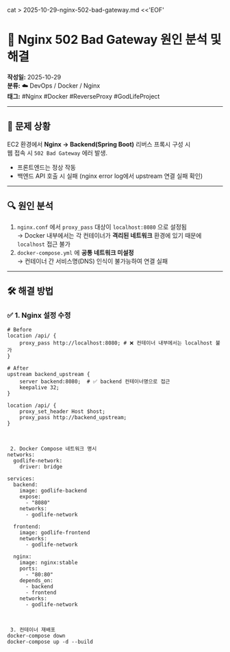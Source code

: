 cat > 2025-10-29-nginx-502-bad-gateway.md <<'EOF'
# 🐳 Nginx 502 Bad Gateway 원인 분석 및 해결

**작성일:** 2025-10-29  
**분류:** ☁️ DevOps / Docker / Nginx  
**태그:** #Nginx #Docker #ReverseProxy #GodLifeProject

---

## 🧩 문제 상황

EC2 환경에서 **Nginx → Backend(Spring Boot)** 리버스 프록시 구성 시  
웹 접속 시 `502 Bad Gateway` 에러 발생.

- 프론트엔드는 정상 작동  
- 백엔드 API 호출 시 실패 (nginx error log에서 upstream 연결 실패 확인)

---

## 🔍 원인 분석

1. `nginx.conf` 에서 `proxy_pass` 대상이 `localhost:8080` 으로 설정됨  
   → Docker 내부에서는 각 컨테이너가 **격리된 네트워크** 환경에 있기 때문에 `localhost` 접근 불가  
2. `docker-compose.yml` 에 **공통 네트워크 미설정**  
   → 컨테이너 간 서비스명(DNS) 인식이 불가능하여 연결 실패

---

## 🛠 해결 방법

### ✅ 1. Nginx 설정 수정
```nginx
# Before
location /api/ {
    proxy_pass http://localhost:8080; # ❌ 컨테이너 내부에서는 localhost 불가
}

# After
upstream backend_upstream {
    server backend:8080;  # ✅ backend 컨테이너명으로 접근
    keepalive 32;
}

location /api/ {
    proxy_set_header Host $host;
    proxy_pass http://backend_upstream;
}



 2. Docker Compose 네트워크 명시
networks:
  godlife-network:
    driver: bridge

services:
  backend:
    image: godlife-backend
    expose:
      - "8080"
    networks:
      - godlife-network

  frontend:
    image: godlife-frontend
    networks:
      - godlife-network

  nginx:
    image: nginx:stable
    ports:
      - "80:80"
    depends_on:
      - backend
      - frontend
    networks:
      - godlife-network



 3. 컨테이너 재배포
docker-compose down
docker-compose up -d --build